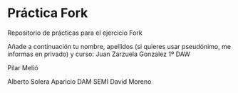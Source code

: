 ﻿# Práctica Fork
Repositorio de prácticas para el ejercicio Fork

Añade a continuación tu nombre,  apellidos (si quieres usar pseudónimo, me informas en privado)  y curso:
Juan Zarzuela Gonzalez
1º DAW

Pilar Melió

Alberto Solera Aparicio DAM SEMI
David Moreno

